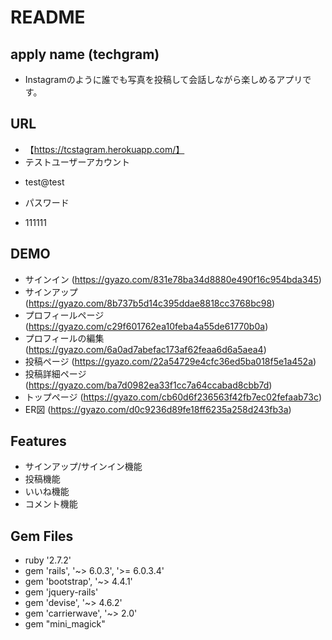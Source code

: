 # README

## apply name (techgram)
- Instagramのように誰でも写真を投稿して会話しながら楽しめるアプリです。

## URL
- 【https://tcstagram.herokuapp.com/】
- テストユーザーアカウント
* test@test
- パスワード
* 111111

## DEMO
- サインイン (https://gyazo.com/831e78ba34d8880e490f16c954bda345)
- サインアップ (https://gyazo.com/8b737b5d14c395ddae8818cc3768bc98)
- プロフィールページ (https://gyazo.com/c29f601762ea10feba4a55de61770b0a)
- プロフィールの編集 (https://gyazo.com/6a0ad7abefac173af62feaa6d6a5aea4)
- 投稿ページ (https://gyazo.com/22a54729e4cfc36ed5ba018f5e1a452a)
- 投稿詳細ページ (https://gyazo.com/ba7d0982ea33f1cc7a64ccabad8cbb7d)
- トップページ (https://gyazo.com/cb60d6f236563f42fb7ec02fefaab73c)
- ER図 (https://gyazo.com/d0c9236d89fe18ff6235a258d243fb3a)

## Features
- サインアップ/サインイン機能
- 投稿機能
- いいね機能
- コメント機能

## Gem Files
- ruby '2.7.2'
- gem 'rails', '~> 6.0.3', '>= 6.0.3.4'
- gem 'bootstrap', '~> 4.4.1'
- gem 'jquery-rails'
- gem 'devise', '~> 4.6.2'
- gem 'carrierwave', '~> 2.0'
- gem "mini_magick"